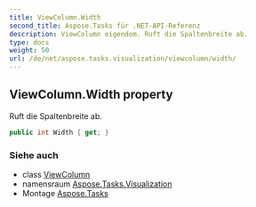 ```yaml
---
title: ViewColumn.Width
second_title: Aspose.Tasks für .NET-API-Referenz
description: ViewColumn eigendom. Ruft die Spaltenbreite ab.
type: docs
weight: 50
url: /de/net/aspose.tasks.visualization/viewcolumn/width/
---
```

## ViewColumn.Width property

Ruft die Spaltenbreite ab.

```csharp
public int Width { get; }
```

### Siehe auch

* class [ViewColumn](../)
* namensraum [Aspose.Tasks.Visualization](../../viewcolumn/)
* Montage [Aspose.Tasks](../../../)


